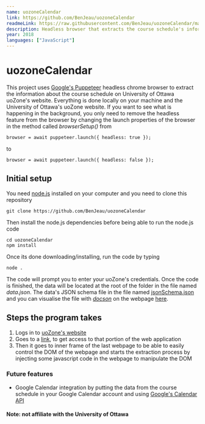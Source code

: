 ```yaml
---
name: uozoneCalendar
link: https://github.com/BenJeau/uozoneCalendar
readmeLink: https://raw.githubusercontent.com/BenJeau/uozoneCalendar/master/README.md
description: Headless browser that extracts the course schedule's information from uoZone
year: 2018
languages: ["JavaScript"]
---
```


# uozoneCalendar
This project uses [Google's Puppeteer](https://github.com/GoogleChrome/puppeteer) headless chrome browser to extract the information about the course schedule on University of Ottawa uoZone's website. Everything is done locally on your machine and the University of Ottawa's uoZone website. If you want to see what is happening in the background, you only need to remove the headless feature from the browser by changing the launch properties of the browser in the method called _browserSetup()_ from

```
browser = await puppeteer.launch({ headless: true });
```
to

```
browser = await puppeteer.launch({ headless: false });
```

## Initial setup
You need [node.js](https://nodejs.org/en/download/) installed on your computer and you need to clone this repository 
```
git clone https://github.com/BenJeau/uozoneCalendar
```
Then install the node.js dependencies before being able to run the node.js code
```
cd uozoneCalendar
npm install
```
Once its done downloading/installing, run the code by typing
```
node .
```
The code will prompt you to enter your uoZone's credentials. Once the code is finished, the data will be located at the root of the folder in the file named _data.json_. The data's JSON schema file in the file named [jsonSchema.json](jsonSchema.json) and you can visualise the file with [_docson_](https://www.npmjs.com/package/docson) on the webpage [here](http://lbovet.github.io/docson/index.html#https://raw.githubusercontent.com/BenJeau/uozoneCalendar/master/jsonSchema.json).

## Steps the program takes
1. Logs in to [uoZone's website](https://uozone2.uottawa.ca/)
2. Goes to a [link](https://www.uocampus.uottawa.ca/psc/csprpr9www/EMPLOYEE/HRMS/c/SA_LEARNER_SERVICES.SSR_SSENRL_LIST.GBL?languageCd=ENG), to get access to that portion of the web application
3. Then it goes to inner frame of the last webpage to be able to easily control the DOM of the webpage and starts the extraction process by injecting some javascript code in the webpage to manipulate the DOM

### Future features
* Google Calendar integration by putting the data from the course schedule in your Google Calendar account and using [Google's Calendar API](https://developers.google.com/calendar/) 

#### Note: not affiliate with the University of Ottawa
